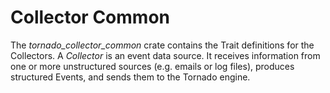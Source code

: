 # Collector Common

The *tornado_collector_common* crate contains the Trait definitions for the Collectors.  A *Collector* is
an event data source.  It receives information from one or more unstructured sources (e.g. emails
or log files), produces structured Events, and sends them to the Tornado engine.
